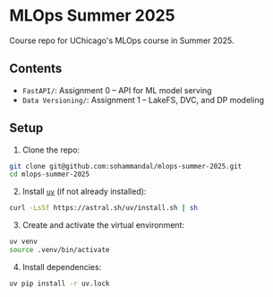 # MLOps Summer 2025

Course repo for UChicago's MLOps course in Summer 2025.

## Contents

- `FastAPI/`: Assignment 0 – API for ML model serving
- `Data Versioning/`: Assignment 1 – LakeFS, DVC, and DP modeling

## Setup

1. Clone the repo:
```bash
git clone git@github.com:sohammandal/mlops-summer-2025.git
cd mlops-summer-2025
````

2. Install [`uv`](https://github.com/astral-sh/uv) (if not already installed):

```bash
curl -LsSf https://astral.sh/uv/install.sh | sh
```

3. Create and activate the virtual environment:

```bash
uv venv
source .venv/bin/activate
```

4. Install dependencies:

```bash
uv pip install -r uv.lock
```